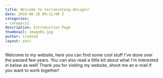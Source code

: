 ```yaml
---
title: Welcome to terranceleeg-designs!
date: 2018-06-10 09:11:00 Z
categories:
- category1
description: Introduction Page
thumbnail: image01.jpg
author: Created
layout: post
---
```


Welcome to my website, here you can find some cool stuff I've done over the passed few years. You can also read a little bit about what I'm interested in below as well! Thank you for visiting my website, shoot me an e-mail if you want to work together!

